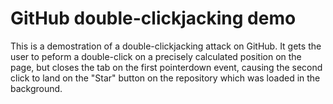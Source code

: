 # GitHub double-clickjacking demo

This is a demostration of a double-clickjacking attack on GitHub. It gets the user to peform a double-click on a precisely calculated position on the page, but closes the tab on the first pointerdown event, causing the second click to land on the "Star" button on the repository which was loaded in the background.
